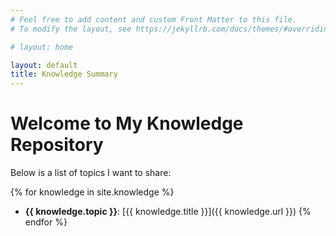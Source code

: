 ```yaml
---
# Feel free to add content and custom Front Matter to this file.
# To modify the layout, see https://jekyllrb.com/docs/themes/#overriding-theme-defaults

# layout: home

layout: default
title: Knowledge Summary
---
```


# Welcome to My Knowledge Repository

Below is a list of topics I want to share:

{% for knowledge in site.knowledge %}
- **{{ knowledge.topic }}**: [{{ knowledge.title }}]({{ knowledge.url }})
{% endfor %}